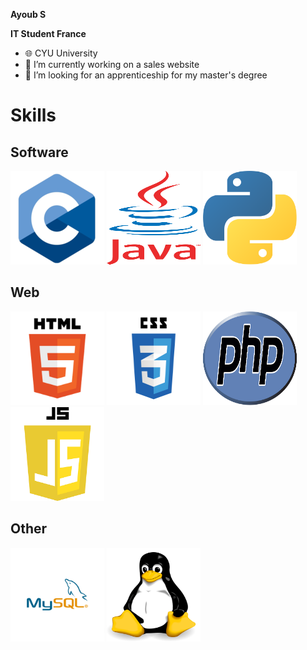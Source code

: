 **Ayoub S**

**IT Student France**




- 🌐 CYU University
- 🌱 I’m currently working on a sales website
- 👀 I’m looking for an apprenticeship for my master's degree

# Skills

## Software

<img src="https://github.com/Ayoub922/Ayoub922/blob/main/logoC.png" data-canonical-src="https://github.com/Ayoub922/Ayoub922/blob/main/logoC.png" width="150" height="150" />
<img src="https://github.com/Ayoub922/Ayoub922/blob/main/logoJava.png" data-canonical-src="https://github.com/Ayoub922/Ayoub922/blob/main/logoJava.png" width="150" height="150" />
<img src="https://github.com/Ayoub922/Ayoub922/blob/main/logoPython.png" data-canonical-src="https://github.com/Ayoub922/Ayoub922/blob/main/logoPython.png" width="150" height="150" />

## Web

<img src="https://github.com/Ayoub922/Ayoub922/blob/main/logoHtml.png" data-canonical-src="https://github.com/Ayoub922/Ayoub922/blob/main/logoHtml.png" width="150" height="150" />
<img src="https://github.com/Ayoub922/Ayoub922/blob/main/logoCss.png" data-canonical-src="https://github.com/Ayoub922/Ayoub922/blob/main/logoCss.png" width="150" height="150" />
<img src="https://github.com/Ayoub922/Ayoub922/blob/main/logoPhp.png" data-canonical-src="https://github.com/Ayoub922/Ayoub922/blob/main/logoPhp.png" width="150" height="150" />
<img src="https://github.com/Ayoub922/Ayoub922/blob/main/logoJs.png" data-canonical-src="https://github.com/Ayoub922/Ayoub922/blob/main/logoJs.png" width="150" height="150" />

## Other

<img src="https://github.com/Ayoub922/Ayoub922/blob/main/logoPsql.png" data-canonical-src="https://github.com/Ayoub922/Ayoub922/blob/main/logoPsql.png" width="150" height="150" />
<img src="https://github.com/Ayoub922/Ayoub922/blob/main/logoLinux.png" data-canonical-src="https://github.com/Ayoub922/Ayoub922/blob/main/logoLinux.png" width="150" height="150" />

<!---
Ayoub922/Ayoub922 is a ✨ special ✨ repository because its `README.md` (this file) appears on your GitHub profile.
You can click the Preview link to take a look at your changes.
--->
